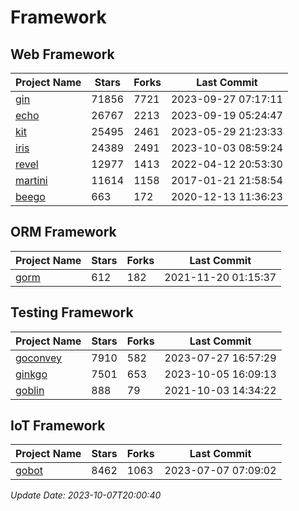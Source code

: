 # Framework

## Web Framework
| Project Name | Stars | Forks | Last Commit |
| ------------ | ----- | ----- | ----------- |
| [gin](https://github.com/gin-gonic/gin) | 71856 | 7721 | 2023-09-27 07:17:11 |
| [echo](https://github.com/labstack/echo) | 26767 | 2213 | 2023-09-19 05:24:47 |
| [kit](https://github.com/go-kit/kit) | 25495 | 2461 | 2023-05-29 21:23:33 |
| [iris](https://github.com/kataras/iris) | 24389 | 2491 | 2023-10-03 08:59:24 |
| [revel](https://github.com/revel/revel) | 12977 | 1413 | 2022-04-12 20:53:30 |
| [martini](https://github.com/go-martini/martini) | 11614 | 1158 | 2017-01-21 21:58:54 |
| [beego](https://github.com/astaxie/beego) | 663 | 172 | 2020-12-13 11:36:23 |

## ORM Framework
| Project Name | Stars | Forks | Last Commit |
| ------------ | ----- | ----- | ----------- |
| [gorm](https://github.com/jinzhu/gorm) | 612 | 182 | 2021-11-20 01:15:37 |

## Testing Framework
| Project Name | Stars | Forks | Last Commit |
| ------------ | ----- | ----- | ----------- |
| [goconvey](https://github.com/smartystreets/goconvey) | 7910 | 582 | 2023-07-27 16:57:29 |
| [ginkgo](https://github.com/onsi/ginkgo) | 7501 | 653 | 2023-10-05 16:09:13 |
| [goblin](https://github.com/franela/goblin) | 888 | 79 | 2021-10-03 14:34:22 |

## IoT Framework
| Project Name | Stars | Forks | Last Commit |
| ------------ | ----- | ----- | ----------- |
| [gobot](https://github.com/hybridgroup/gobot) | 8462 | 1063 | 2023-07-07 07:09:02 |

*Update Date: 2023-10-07T20:00:40*